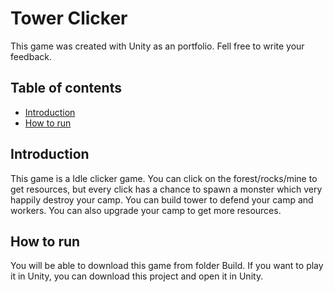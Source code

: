 # Tower Clicker
This game was created with Unity as an portfolio. Fell free to write your feedback.

## Table of contents
* [Introduction](#introduction)
* [How to run](#how-to-run)

## Introduction
This game is a Idle clicker game. You can click on the forest/rocks/mine to get resources, but every click has a chance to spawn a monster which very happily destroy your camp. You can build tower to defend your camp and workers. You can also upgrade your camp to get more resources.

## How to run
You will be able to download this game from folder Build. If you want to play it in Unity, you can download this project and open it in Unity.

